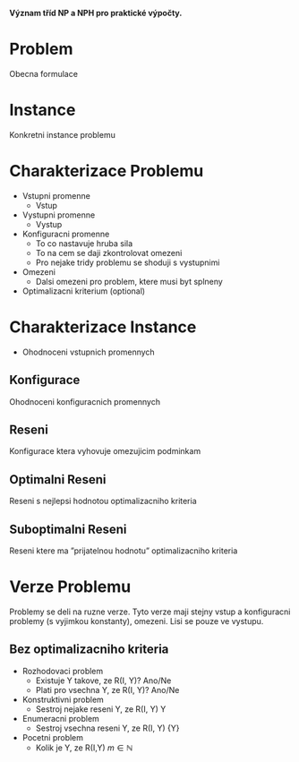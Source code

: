 **Význam tříd NP a NPH pro praktické výpočty.**

# Problem
Obecna formulace
# Instance
Konkretni instance problemu
# Charakterizace Problemu
- Vstupni promenne
	- Vstup
- Vystupni promenne
	- Vystup
- Konfiguracni promenne
	- To co nastavuje hruba sila
	- To na cem se daji zkontrolovat omezeni
	- Pro nejake tridy problemu se shoduji s vystupnimi
- Omezeni
	- Dalsi omezeni pro problem, ktere musi byt splneny
- Optimalizacni kriterium (optional)

# Charakterizace Instance
- Ohodnoceni vstupnich promennych

## Konfigurace
Ohodnoceni konfiguracnich promennych

## Reseni
Konfigurace ktera vyhovuje omezujicim podminkam

## Optimalni Reseni
Reseni s nejlepsi hodnotou optimalizacniho kriteria

## Suboptimalni Reseni
Reseni ktere ma ”prijatelnou hodnotu” optimalizacniho kriteria

# Verze Problemu
Problemy se deli na ruzne verze. Tyto verze maji stejny vstup a konfiguracni problemy (s vyjimkou konstanty), omezeni. Lisi se pouze ve vystupu.
## Bez optimalizacniho kriteria
- Rozhodovaci problem
	- Existuje Y takove, ze R(I, Y)? Ano/Ne
	- Plati pro vsechna Y, ze R(I, Y)? Ano/Ne
- Konstruktivni problem
	- Sestroj nejake reseni Y, ze R(I, Y) Y
- Enumeracni problem
	- Sestroj vsechna reseni Y, ze R(I, Y) {Y}
- Pocetni problem
	- Kolik je Y, ze R(I,Y) $m \in \mathbb{N}$
	